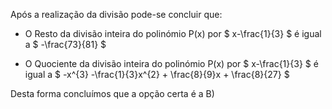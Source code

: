 Após a realização da divisão pode-se concluir que: 

- O Resto da divisão inteira do polinómio P(x) por $ x-\frac{1}{3} $ é igual a $ -\frac{73}{81} $

- O Quociente da divisão inteira do polinómio P(x) por $ x-\frac{1}{3} $ é igual a $ -x^{3} -\frac{1}{3}x^{2} + \frac{8}{9}x + \frac{8}{27} $

Desta forma concluímos que a opção certa é a B) 